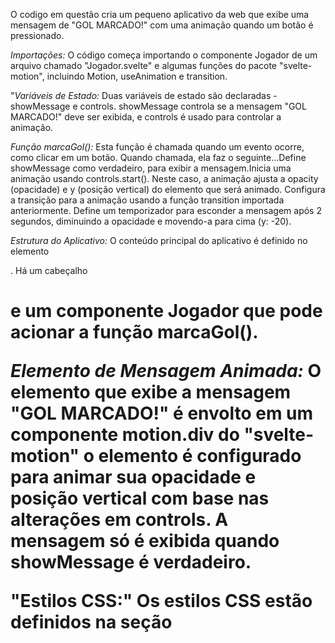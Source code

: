 O codigo em questão cria um pequeno aplicativo da web que exibe uma mensagem de "GOL MARCADO!" com uma animação quando um botão é pressionado.

_Importações:_
O código começa importando o componente Jogador de um arquivo chamado "Jogador.svelte" e algumas funções do pacote "svelte-motion", incluindo Motion, useAnimation e transition.

"_Variáveis de Estado:_ Duas variáveis de estado são declaradas - showMessage e controls. showMessage controla se a mensagem "GOL MARCADO!" deve ser exibida, e controls é usado para controlar a animação.

_Função marcaGol():_ Esta função é chamada quando um evento ocorre, como clicar em um botão. Quando chamada, ela faz o seguinte...Define showMessage como verdadeiro, para exibir a mensagem.Inicia uma animação usando controls.start(). Neste caso, a animação ajusta a opacity (opacidade) e y (posição vertical) do elemento que será animado.
Configura a transição para a animação usando a função transition importada anteriormente.
Define um temporizador para esconder a mensagem após 2 segundos, diminuindo a opacidade e movendo-a para cima (y: -20).

_Estrutura do Aplicativo:_ O conteúdo principal do aplicativo é definido no elemento <main>. Há um cabeçalho <h1> e um componente Jogador que pode acionar a função marcaGol().

_Elemento de Mensagem Animada:_ O elemento que exibe a mensagem "GOL MARCADO!" é envolto em um componente motion.div do "svelte-motion" o elemento é configurado para animar sua opacidade e posição vertical com base nas alterações em controls. A mensagem só é exibida quando showMessage é verdadeiro.

"Estilos CSS:" Os estilos CSS estão definidos na seção <style>. Eles estilizam a mensagem, tornando-a colorida, centralizada na parte inferior da tela e com sombras para dar uma aparência agradável.
